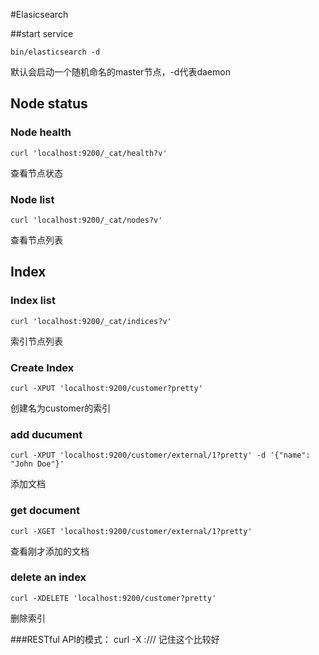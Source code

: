#Elasicsearch

##start service

	bin/elasticsearch -d
默认会启动一个随机命名的master节点，-d代表daemon

## Node status
### Node health
	curl 'localhost:9200/_cat/health?v'
查看节点状态

### Node list
	curl 'localhost:9200/_cat/nodes?v'
查看节点列表

## Index
### Index list
	curl 'localhost:9200/_cat/indices?v'
索引节点列表

### Create Index
	curl -XPUT 'localhost:9200/customer?pretty'
创建名为customer的索引

### add ducument
	curl -XPUT 'localhost:9200/customer/external/1?pretty' -d '{"name": "John Doe"}'
添加文档
### get document
	curl -XGET 'localhost:9200/customer/external/1?pretty'
查看刚才添加的文档
### delete an index
	curl -XDELETE 'localhost:9200/customer?pretty'
删除索引

###RESTful API的模式：
	curl -X<REST Verb> <Node>:<Port>/<Index>/<Type>/<ID>
记住这个比较好


